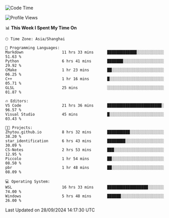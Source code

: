 <!--START_SECTION:waka-->
![Code Time](http://img.shields.io/badge/Code%20Time-2%2C032%20hrs%2038%20mins-blue)

![Profile Views](http://img.shields.io/badge/Profile%20Views-0-blue)

📊 **This Week I Spent My Time On** 

```text
🕑︎ Time Zone: Asia/Shanghai

💬 Programming Languages: 
Markdown                 11 hrs 33 mins      █████████████░░░░░░░░░░░░   51.63 % 
Python                   6 hrs 41 mins       ███████░░░░░░░░░░░░░░░░░░   29.92 % 
CMake                    1 hr 23 mins        ██░░░░░░░░░░░░░░░░░░░░░░░   06.25 % 
C++                      1 hr 16 mins        █░░░░░░░░░░░░░░░░░░░░░░░░   05.71 % 
GLSL                     25 mins             ░░░░░░░░░░░░░░░░░░░░░░░░░   01.87 % 

🔥 Editors: 
VS Code                  21 hrs 36 mins      ████████████████████████░   96.57 % 
Visual Studio            45 mins             █░░░░░░░░░░░░░░░░░░░░░░░░   03.43 % 

🐱‍💻 Projects: 
Zhytou.github.io         8 hrs 32 mins       ██████████░░░░░░░░░░░░░░░   38.20 % 
star_identification      6 hrs 43 mins       ████████░░░░░░░░░░░░░░░░░   30.09 % 
CS-Notes                 2 hrs 53 mins       ███░░░░░░░░░░░░░░░░░░░░░░   12.95 % 
Piccolo                  1 hr 54 mins        ██░░░░░░░░░░░░░░░░░░░░░░░   08.50 % 
pbr                      1 hr 48 mins        ██░░░░░░░░░░░░░░░░░░░░░░░   08.09 % 

💻 Operating System: 
WSL                      16 hrs 33 mins      ██████████████████░░░░░░░   74.00 % 
Windows                  5 hrs 48 mins       ██████░░░░░░░░░░░░░░░░░░░   26.00 % 
```


 Last Updated on 28/09/2024 14:17:30 UTC
<!--END_SECTION:waka-->